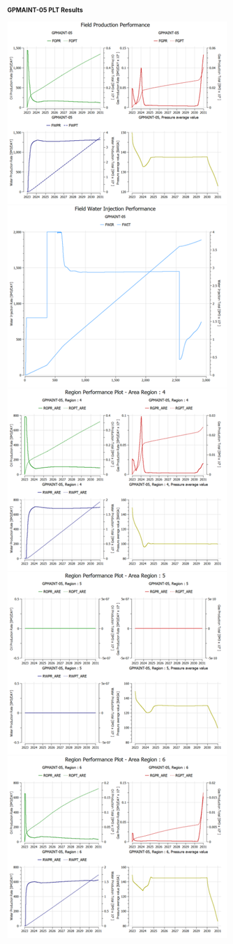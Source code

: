 #### GPMAINT-05 PLT Results

![](PLT/GPMAINT-05-Field_Production_Performance.png)
![](PLT/GPMAINT-05-Field_Water_Injection_Performance.png)
![](PLT/GPMAINT-05-Region_Performance_Plot_Area_Region_4.png)
![](PLT/GPMAINT-05-Region_Performance_Plot_Area_Region_5.png)
![](PLT/GPMAINT-05-Region_Performance_Plot_Area_Region_6.png)

